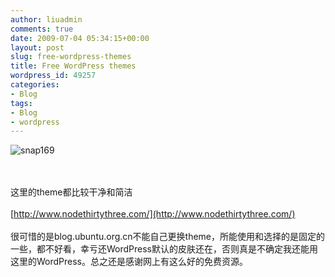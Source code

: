 ```yaml
---
author: liuadmin
comments: true
date: 2009-07-04 05:34:15+00:00
layout: post
slug: free-wordpress-themes
title: Free WordPress themes
wordpress_id: 49257
categories:
- Blog
tags:
- Blog
- wordpress
---
```


![snap169](http://martinliu.blog.ubuntu.org.cn/files/2009/07/snap169-300x234.jpg)

<br /><br />这里的theme都比较干净和简洁<br /><br />[http://www.nodethirtythree.com/](http://www.nodethirtythree.com/)<br /><br />很可惜的是blog.ubuntu.org.cn不能自己更换theme，所能使用和选择的是固定的一些，都不好看，幸亏还WordPress默认的皮肤还在，否则真是不确定我还能用这里的WordPress。总之还是感谢网上有这么好的免费资源。
